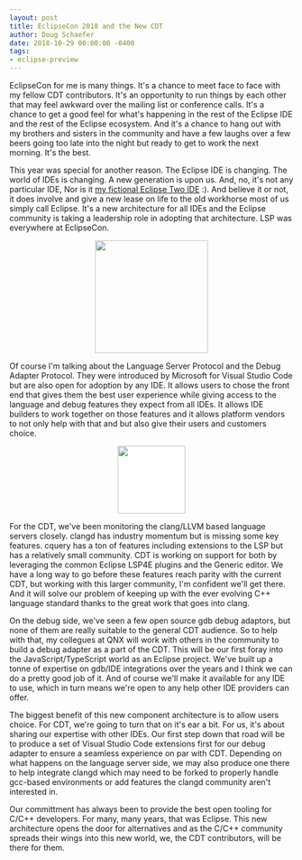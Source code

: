 ```yaml
---
layout: post
title: EclipseCon 2018 and the New CDT
author: Doug Schaefer
date: 2018-10-29 00:00:00 -0400
tags:
- eclipse-preview
---
```

EclipseCon for me is many things. It's a chance to meet face to face with my fellow CDT contributors. It's an opportunity to run things by each other that may feel awkward over the mailing list or conference calls. It's a chance to get a good feel for what's happening in the rest of the Eclipse IDE and the rest of the Eclipse ecosystem. And it's a chance to hang out with my brothers and sisters in the community and have a few laughs over a few beers going too late into the night but ready to get to work the next morning. It's the best.

This year was special for another reason. The Eclipse IDE is changing. The world of IDEs is changing. A new generation is upon us. And, no, it's not any particular IDE, Nor is it [my fictional Eclipse Two IDE](https://cdtdoug.ca/2017/02/16/what-is-two-much-more-than-yet-another-eclipse-ide.html) :). And believe it or not, it does involve and give a new lease on life to the old workhorse most of us simply call Eclipse. It's a new architecture for all IDEs and the Eclipse community is taking a leadership role in adopting that architecture. LSP was everywhere at EclipseCon.

<img src="https://code.visualstudio.com/assets/docs/extensions/example-debuggers/extensibility-architecture.png" style="display: block; margin: auto; height: 200px">

Of course I'm talking about the Language Server Protocol and the Debug Adapter Protocol. They were introduced by Microsoft for Visual Studio Code but are also open for adoption by any IDE. It allows users to chose the front end that gives them the best user experience while giving access to the language and debug features they expect from all IDEs. It allows IDE builders to work together on those features and it allows platform vendors to not only help with that and but also give their users and customers choice.

<img src="https://cdtdoug.ca/images/cdt_logo_icon_0.png" style="display: block; margin: auto; height: 120px; background: white">

For the CDT, we've been monitoring the clang/LLVM based language servers closely. clangd has industry momentum but is missing some key features. cquery has a ton of features including extensions to the LSP but has a relatively small community. CDT is working on support for both by leveraging the common Eclipse LSP4E plugins and the Generic editor. We have a long way to go before these features reach parity with the current CDT, but working with this larger community, I'm confident we'll get there. And it will solve our problem of keeping up with the ever evolving C++ language standard thanks to the great work that goes into clang.

On the debug side, we've seen a few open source gdb debug adaptors, but none of them are really suitable to the general CDT audience. So to help with that, my collegues at QNX will work with others in the community to build a debug adapter as a part of the CDT. This will be our first foray into the JavaScript/TypeScript world as an Eclipse project. We've built up a tonne of expertise on gdb/IDE integrations over the years and I think we can do a pretty good job of it. And of course we'll make it available for any IDE to use, which in turn means we're open to any help other IDE providers can offer.

The biggest benefit of this new component architecture is to allow users choice. For CDT, we're going to turn that on it's ear a bit. For us, it's about sharing our expertise with other IDEs. Our first step down that road will be to produce a set of Visual Studio Code extensions first for our debug adapter to ensure a seamless experience on par with CDT. Depending on what happens on the language server side, we may also produce one there to help integrate clangd which may need to be forked to properly handle gcc-based environments or add features the clangd community aren't interested in.

Our committment has always been to provide the best open tooling for C/C++ developers. For many, many years, that was Eclipse. This new architecture opens the door for alternatives and as the C/C++ community spreads their wings into this new world, we, the CDT contributors, will be there for them.